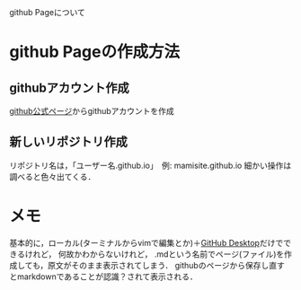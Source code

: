 github Pageについて

# github Pageの作成方法
## githubアカウント作成
[github公式ページ](https://github.com)からgithubアカウントを作成
## 新しいリポジトリ作成
リポジトリ名は，「ユーザー名.github.io」　例: mamisite.github.io
細かい操作は調べると色々出てくる．

# メモ
基本的に，ローカル(ターミナルからvimで編集とか)＋[GitHub Desktop](https://desktop.github.com)だけでできるけれど，
何故かわからないけれど，
.mdという名前でページ(ファイル)を作成しても，原文がそのまま表示されてしまう．
githubのページから保存し直すとmarkdownであることが認識？されて表示される．

